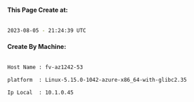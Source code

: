 
   
#### This Page Create at:

```bash

2023-08-05 - 21:24:39 UTC

```

#### Create By Machine:

```bash

Host Name : fv-az1242-53

platform  : Linux-5.15.0-1042-azure-x86_64-with-glibc2.35

Ip Local  : 10.1.0.45

```

